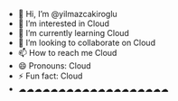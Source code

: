 - 👋 Hi, I’m @yilmazcakiroglu
- 👀 I’m interested in Cloud
- 🌱 I’m currently learning Cloud
- 💞️ I’m looking to collaborate on Cloud
- 📫 How to reach me Cloud
- 😄 Pronouns: Cloud
- ⚡ Fun fact: Cloud
- ☁☁☁☁☁☁☁☁☁☁☁☁☁☁☁☁☁☁☁
